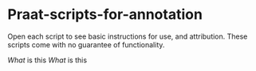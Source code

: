 # Praat-scripts-for-annotation
Open each script to see basic instructions for use, and attribution. These scripts come with no guarantee of functionality.

*What* is this 
*What* is this
